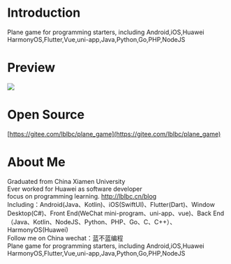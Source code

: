 # Introduction
Plane game for programming starters, including Android,iOS,Huawei HarmonyOS,Flutter,Vue,uni-app,Java,Python,Go,PHP,NodeJS


# Preview
![](https://p3-juejin.byteimg.com/tos-cn-i-k3u1fbpfcp/88f5ab97c8d4480f917b14ce06bdfe54~tplv-k3u1fbpfcp-zoom-1.image)
# Open Source
[https://gitee.com/lblbc/plane_game](https://gitee.com/lblbc/plane_game)


# About Me
Graduated from China Xiamen University  
Ever worked for Huawei as software developer  
focus on programming learning. http://lblbc.cn/blog  
Including：Android(Java、Kotlin)、iOS(SwiftUI)、Flutter(Dart)、Window Desktop(C#)、Front End(WeChat mini-program、uni-app、vue)、Back End（Java、Kotlin、NodeJS、Python、PHP、Go、C、C++）、HarmonyOS(Huawei)  
Follow me on China wechat：蓝不蓝编程  
Plane game for programming starters, including Android,iOS,Huawei HarmonyOS,Flutter,Vue,uni-app,Java,Python,Go,PHP,NodeJS
